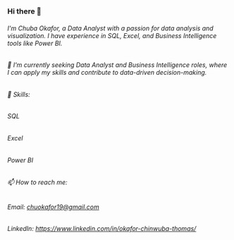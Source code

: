 ### Hi there 👋
###### I'm Chuba Okafor, a Data Analyst with a passion for data analysis and visualization. I have experience in SQL, Excel, and Business Intelligence tools like Power BI.
###### 🔭 I'm currently seeking Data Analyst and Business Intelligence roles, where I can apply my skills and contribute to data-driven decision-making.

###### 💼 Skills:
###### SQL
###### Excel
###### Power BI

###### 📫 How to reach me:
###### Email: chuokafor19@gmail.com
###### LinkedIn: https://www.linkedin.com/in/okafor-chinwuba-thomas/
<!--
**ChubaOkafor/ChubaOkafor** is a ✨ _special_ ✨ repository because its `README.md` (this file) appears on your GitHub profile.

Here are some ideas to get you started:

- 🔭 I’m currently working on ...
- 🌱 I’m currently learning ...
- 👯 I’m looking to collaborate on ...
- 🤔 I’m looking for help with ...
- 💬 Ask me about ...
- 📫 How to reach me: ...
- 😄 Pronouns: ...
- ⚡ Fun fact: ...
-->
